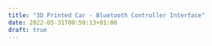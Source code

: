 ```yaml
---
title: "3D Printed Car - Bluetooth Controller Interface"
date: 2022-05-31T00:59:13+01:00
draft: true
---
```

